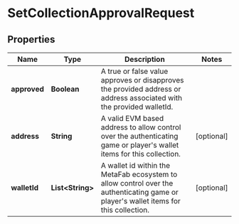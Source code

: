 

# SetCollectionApprovalRequest

## Properties

Name | Type | Description | Notes
------------ | ------------- | ------------- | -------------
**approved** | **Boolean** | A true or false value approves or disapproves the provided address or address associated with the provided walletId. | 
**address** | **String** | A valid EVM based address to allow control over the authenticating game or player&#39;s wallet items for this collection. |  [optional]
**walletId** | **List&lt;String&gt;** | A wallet id within the MetaFab ecosystem to allow control over the authenticating game or player&#39;s wallet items for this collection. |  [optional]




